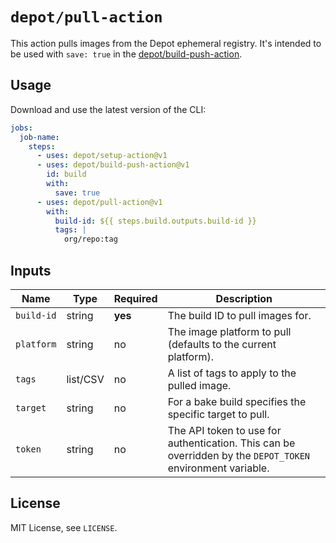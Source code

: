 # `depot/pull-action`

This action pulls images from the Depot ephemeral registry. It's intended to be used with `save: true` in the [depot/build-push-action](https://github.com/depot/build-push-action).

## Usage

Download and use the latest version of the CLI:

```yaml
jobs:
  job-name:
    steps:
      - uses: depot/setup-action@v1
      - uses: depot/build-push-action@v1
        id: build
        with:
          save: true
      - uses: depot/pull-action@v1
        with:
          build-id: ${{ steps.build.outputs.build-id }}
          tags: |
            org/repo:tag
```

## Inputs

| Name       | Type     | Required | Description                                                                                                |
| ---------- | -------- | -------- | ---------------------------------------------------------------------------------------------------------- |
| `build-id` | string   | **yes**  | The build ID to pull images for.                                                                           |
| `platform` | string   | no       | The image platform to pull (defaults to the current platform).                                             |
| `tags`     | list/CSV | no       | A list of tags to apply to the pulled image.                                                               |
| `target`   | string   | no       | For a bake build specifies the specific target to pull.                                                    |
| `token`    | string   | no       | The API token to use for authentication. This can be overridden by the `DEPOT_TOKEN` environment variable. |

## License

MIT License, see `LICENSE`.
